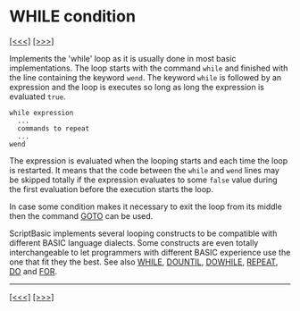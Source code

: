 # WHILE condition

[\[\<\<\<\]](ug_25.209.md) [\[\>\>\>\]](ug_25.211.md)

Implements the 'while' loop as it is usually done in most basic
implementations. The loop starts with the command `while` and finished
with the line containing the keyword `wend`. The keyword `while` is
followed by an expression and the loop is executes so long as long the
expression is evaluated `true`.

    while expression
      ...
      commands to repeat
      ...
    wend

The expression is evaluated when the looping starts and each time the
loop is restarted. It means that the code between the `while` and `wend`
lines may be skipped totally if the expression evaluates to some `false`
value during the first evaluation before the execution starts the loop.

In case some condition makes it necessary to exit the loop from its
middle then the command [GOTO](ug_25.80.md) can be used.

ScriptBasic implements several looping constructs to be compatible with
different BASIC language dialects. Some constructs are even totally
interchangeable to let programmers with different BASIC experience use
the one that fit they the best. See also [WHILE](ug_25.210.md),
[DOUNTIL](ug.md), [DOWHILE](ug.md), [REPEAT](ug_25.164.md),
[DO](ug_25.45.md) and [FOR](ug_25.68.md).

-----

[\[\<\<\<\]](ug_25.209.md) [\[\>\>\>\]](ug_25.211.md)
